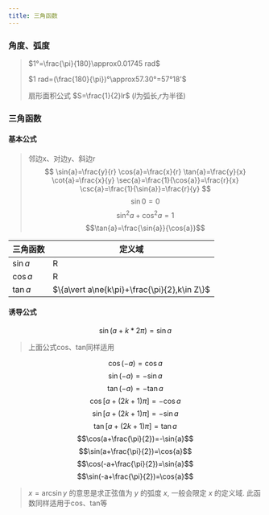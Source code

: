 ```yaml
---
title: 三角函数
---
```

### 角度、弧度
> $1°=\frac{\pi}{180}\approx0.01745 rad$
>
> $1 rad=(\frac{180}{\pi})°\approx57.30°=57°18'$
> 
> 扇形面积公式
> $S=\frac{1}{2}lr$
> ($l$为弧长,$r$为半径)

### 三角函数

#### 基本公式
> 邻边x、对边y、斜边r
$$
\sin{a}=\frac{y}{r}
\cos{a}=\frac{x}{r}
\tan{a}=\frac{y}{x}
\cot{a}=\frac{x}{y}
\sec{a}=\frac{1}{\cos{a}}=\frac{r}{x}
\csc{a}=\frac{1}{\sin{a}}=\frac{r}{y}
$$
$$\sin{0}=0$$
$$\sin^2{a}+\cos^2{a}=1$$
$$\tan{a}=\frac{\sin{a}}{\cos{a}}$$

| 三角函数 | 定义域 |
| -- | -- |
| $\sin{a}$ | R |
| $\cos{a}$ | R |
| $\tan{a}$ | $\{a\vert a\ne{k\pi}+\frac{\pi}{2},k\in Z\}$ |

#### 诱导公式
$$\sin(a+k*2\pi)=\sin{a}$$
> 上面公式cos、tan同样适用

$$\cos(-a)=\cos{a}$$
$$\sin(-a)=-\sin{a}$$
$$\tan(-a)=-\tan{a}$$
$$\cos[a+(2k+1)\pi]=-\cos{a}$$
$$\sin[a+(2k+1)\pi]=-\sin{a}$$
$$\tan[a+(2k+1)\pi]=\tan{a}$$
$$\cos(a+\frac{\pi}{2})=-\sin{a}$$
$$\sin(a+\frac{\pi}{2})=\cos{a}$$
$$\cos(-a+\frac{\pi}{2})=\sin{a}$$
$$\sin(-a+\frac{\pi}{2})=\cos{a}$$

> $x=\arcsin{y}$ 的意思是求正弦值为 $y$ 的弧度 $x$, 一般会限定 $x$ 的定义域.
> 此函数同样适用于cos、tan等